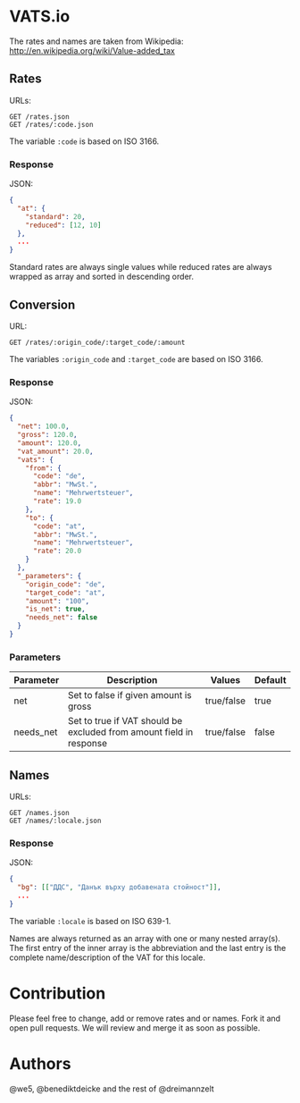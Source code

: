 # VATS.io

The rates and names are taken from Wikipedia:
http://en.wikipedia.org/wiki/Value-added_tax


## Rates

URLs:
```
GET /rates.json
GET /rates/:code.json
```

The variable `:code` is based on ISO 3166.

### Response

JSON:
```json
{
  "at": {
    "standard": 20,
    "reduced": [12, 10]
  },
  ...
}
```

Standard rates are always single values while reduced rates are always wrapped as array and sorted in descending order.


## Conversion

URL:
```
GET /rates/:origin_code/:target_code/:amount
```

The variables `:origin_code` and `:target_code` are based on ISO 3166.

### Response

JSON:
```json
{
  "net": 100.0,
  "gross": 120.0,
  "amount": 120.0,
  "vat_amount": 20.0,
  "vats": {
    "from": {
      "code": "de",
      "abbr": "MwSt.",
      "name": "Mehrwertsteuer",
      "rate": 19.0
    },
    "to": {
      "code": "at",
      "abbr": "MwSt.",
      "name": "Mehrwertsteuer",
      "rate": 20.0
    }
  },
  "_parameters": {
    "origin_code": "de",
    "target_code": "at",
    "amount": "100",
    "is_net": true,
    "needs_net": false
  }
}
```

### Parameters

| Parameter | Description | Values | Default |
| ---- | ---- | ---- | ---- |
| net | Set to false if given amount is gross | true/false | true |
| needs_net | Set to true if VAT should be excluded from amount field in response | true/false | false |


## Names

URLs:
```
GET /names.json
GET /names/:locale.json
```

### Response

JSON:
```json
{
  "bg": [["ДДС", "Данък върху добавената стойност"]],
  ...
}
```

The variable `:locale` is based on ISO 639-1.

Names are always returned as an array with one or many nested array(s). The first entry of the inner array is the abbreviation and the last entry is the complete name/description of the VAT for this locale.


# Contribution

Please feel free to change, add or remove rates and or names. Fork it and open pull requests. We will review and merge it as soon as possible.


# Authors

@we5, @benediktdeicke and the rest of @dreimannzelt
